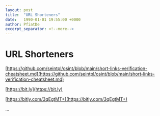 ```yaml
---
layout: post
title:  "URL Shorteners"
date:   1990-01-01 19:55:00 +0000
author: PfiatDe
excerpt_separator: <!--more-->
---
```


# URL Shorteners

[https://github.com/seintpl/osint/blob/main/short-links-verification-cheatsheet.md](https://github.com/seintpl/osint/blob/main/short-links-verification-cheatsheet.md)

[https://bit.ly](https://bit.ly)

[https://bitly.com/3qEgtMT+](https://bitly.com/3qEgtMT+)

...
<!--more-->
